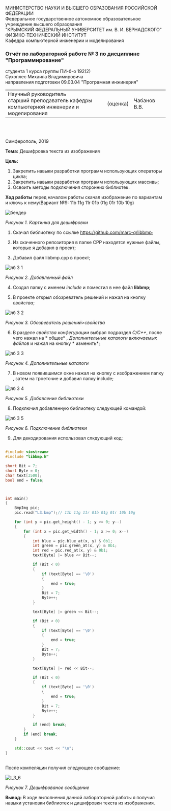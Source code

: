 МИНИСТЕРСТВО НАУКИ  И ВЫСШЕГО ОБРАЗОВАНИЯ РОССИЙСКОЙ ФЕДЕРАЦИИ  
Федеральное государственное автономное образовательное учреждение высшего образования  
"КРЫМСКИЙ ФЕДЕРАЛЬНЫЙ УНИВЕРСИТЕТ им. В. И. ВЕРНАДСКОГО"  
ФИЗИКО-ТЕХНИЧЕСКИЙ ИНСТИТУТ  
Кафедра компьютерной инженерии и моделирования
### Отчёт по лабораторной работе № 3 по дисциплине "Программирование"

студента 1 курса группы ПИ-б-о 192(2)  
Сухоплес Михаила Владимировича  
направления подготовки 09.03.04 "Програмная инжинерия"  

<table>
<tr><td>Научный руководитель<br/> старший преподаватель кафедры<br/> компьютерной инженерии и моделирования</td>
<td>(оценка)</td>
<td>Чабанов В.В.</td>
</tr>
</table>
<br/><br/>

Симферополь, 2019

**Тема:** Дешифровка текста из изображения

**Цель:** 
1. Закрепить навыки разработки программ использующих операторы цикла;
2. Закрепить навыки разработки программ использующих массивы;
3. Освоить методы подключения сторонних библиотек.

**Ход работы** 
перед началом работы скачал изображение по вариантам и ключь к нему(Вариант №9: 11b 11g 11r 01b 01g 01r 10b 10g)

![бендер](https://user-images.githubusercontent.com/55508481/84058588-1f2cca00-a9c2-11ea-9859-fab9a7b95855.PNG)

*Рисунок 1. Картинка для дешифровки*

1. Скачал библиотеку по ссылке https://github.com/marc-q/libbmp;

2. Из скаченного репозитория в папке CPP находятся нужные файлы, которые я добавил в проект;

3. Добавил файл libbmp.cpp в проект;

![лб 3 1](https://user-images.githubusercontent.com/55508481/84067051-8309bf80-a9cf-11ea-87dd-0172f230dc0d.PNG)

*Рисунок 2. Добавленный файл*

4. Создал папку с именем *include* и поместил в нее файл **libbmp**;

5. В проекте открыл обозреватель решений и нажал на кнопку *свойства*;

![лб 3 2](https://user-images.githubusercontent.com/55508481/84067220-ca904b80-a9cf-11ea-8366-d576a2d8d02b.PNG)

*Рисунок 3. Обозреватель решений>свойства*

6. В разделе *свойства конфегурации* выбрал подраздел *С/С++*, после чего нажал на * общее* , *Дополнительные каталоги включаемых файлов* и нажал на кнопку * изменить*;

![лб 3 3](https://user-images.githubusercontent.com/55508481/84067588-3f638580-a9d0-11ea-8899-fec2a46be700.PNG)

*Рисунок 4. Дополнительные каталоги*

7. В новом появившимся окне нажал на кнопку с изображением папку , затем на троеточие и добавил папку include;

![лб 3 4](https://user-images.githubusercontent.com/55508481/84067770-9cf7d200-a9d0-11ea-835e-1d60ba214017.PNG)

*Рисунок 5. Добавление библиотеки*

8. Подключил добавленную библиотеку следующей командой:

![лб 3 5](https://user-images.githubusercontent.com/55508481/84067984-f829c480-a9d0-11ea-9bf8-d8f132eebff1.PNG)

*Рисунок 6. Подключение библиотеки*

9. Для декодирования использовал слкдующий код:

```C++

#include <iostream>
#include "libbmp.h"

short Bit = 7; 
short Byte = 0; 
char text[3500]; 
bool end = false;



int main()
{
	BmpImg pic;
	pic.read("L3.bmp");// 11b 11g 11r 01b 01g 01r 10b 10g

	for (int y = pic.get_height() - 1; y >= 0; y--)  
	{
		for (int x = pic.get_width() - 1; x >= 0; x--)
		{
			int blue = pic.blue_at(x, y) & 0b1;
			int green = pic.green_at(x, y) & 0b1;
			int red = pic.red_at(x, y) & 0b1;
			text[Byte] |= blue << Bit--;

			if (Bit < 0)
			{
				if (text[Byte] == '\0')
				{
					end = true;
				}
				Bit = 7;
				Byte++;
			}

			text[Byte] |= green << Bit--;

			if (Bit < 0)
			{
				if (text[Byte] == '\0')
				{
					end = true;
				}
				Bit = 7;
				Byte++;
			}

			text[Byte] |= red << Bit--;

			if (Bit < 0)
			{
				if (text[Byte] == '\0')
				{
					end = true;
				}
				Bit = 7;
				Byte++;
			}

			if (end) break;
		}
		if (end) break;
	}

	std::cout << text << "\n";
}
 
 ```
 
После компеляции получил следующее сообщение:
 
![l_3_6](https://user-images.githubusercontent.com/55508481/84068397-8c942700-a9d1-11ea-885a-4d6ff1a365c1.png)

*Рисунок 7. Дешифрованое сообщение*

**Вывод:** В ходе выполнения данной лабораторной работы я получил навыки установки библиотек и дишифровки текста из изображения.
